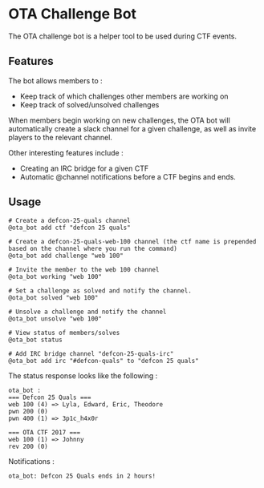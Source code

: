 # OTA Challenge Bot

The OTA challenge bot is a helper tool to be used during CTF events.

## Features
The bot allows members to :
 - Keep track of which challenges other members are working on
 - Keep track of solved/unsolved challenges

When members begin working on new challenges, the OTA bot will
automatically create a slack channel for a given challenge, as well
as invite players to the relevant channel.

Other interesting features include :
 - Creating an IRC bridge for a given CTF
 - Automatic @channel notifications before a CTF begins and ends.

## Usage

```
# Create a defcon-25-quals channel
@ota_bot add ctf "defcon 25 quals"

# Create a defcon-25-quals-web-100 channel (the ctf name is prepended based on the channel where you run the command)
@ota_bot add challenge "web 100"

# Invite the member to the web 100 channel
@ota_bot working "web 100"

# Set a challenge as solved and notify the channel.
@ota_bot solved "web 100"

# Unsolve a challenge and notify the channel
@ota_bot unsolve "web 100"

# View status of members/solves
@ota_bot status

# Add IRC bridge channel "defcon-25-quals-irc"
@ota_bot add irc "#defcon-quals" to "defcon 25 quals"
```

The status response looks like the following :
```
ota_bot :
=== Defcon 25 Quals ===
web 100 (4) => Lyla, Edward, Eric, Theodore
pwn 200 (0)
pwn 400 (1) => 3p1c_h4x0r

=== OTA CTF 2017 ===
web 100 (1) => Johnny
rev 200 (0)
```

Notifications :
```
ota_bot: Defcon 25 Quals ends in 2 hours!
```
